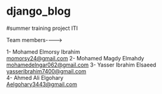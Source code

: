 # django_blog
#summer training project ITI

Team members---->

1- Mohamed Elmorsy Ibrahim      
momorsy24@gmail.com
2- Mohamed Magdy Elmahdy 
mohamedelngar062@gmail.com
3- Yasser Ibrahim Elsaeed 
yasseribrahim7400@gmail.com     
4- Ahmed Ali Elgohary    
Aelgohary3443@gmail.com





